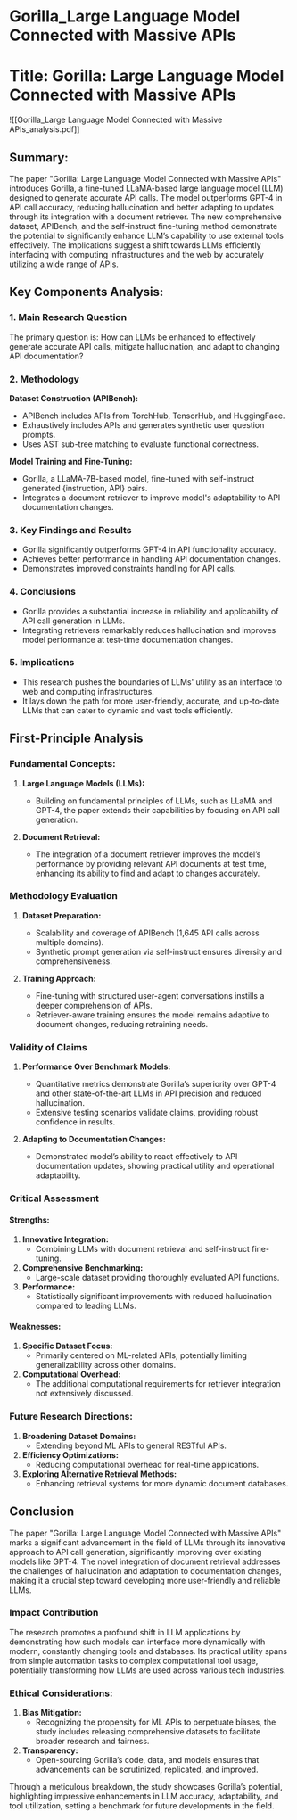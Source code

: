 # Gorilla_Large Language Model Connected with Massive APIs

# Title: Gorilla: Large Language Model Connected with Massive APIs
![[Gorilla_Large Language Model Connected with Massive APIs_analysis.pdf]]

## Summary:
The paper "Gorilla: Large Language Model Connected with Massive APIs" introduces Gorilla, a fine-tuned LLaMA-based large language model (LLM) designed to generate accurate API calls. The model outperforms GPT-4 in API call accuracy, reducing hallucination and better adapting to updates through its integration with a document retriever. The new comprehensive dataset, APIBench, and the self-instruct fine-tuning method demonstrate the potential to significantly enhance LLM’s capability to use external tools effectively. The implications suggest a shift towards LLMs efficiently interfacing with computing infrastructures and the web by accurately utilizing a wide range of APIs.

## Key Components Analysis:

### 1. Main Research Question
   The primary question is: How can LLMs be enhanced to effectively generate accurate API calls, mitigate hallucination, and adapt to changing API documentation?

### 2. Methodology
   **Dataset Construction (APIBench):**
   - APIBench includes APIs from TorchHub, TensorHub, and HuggingFace.
   - Exhaustively includes APIs and generates synthetic user question prompts.
   - Uses AST sub-tree matching to evaluate functional correctness.

   **Model Training and Fine-Tuning:**
   - Gorilla, a LLaMA-7B-based model, fine-tuned with self-instruct generated {instruction, API} pairs.
   - Integrates a document retriever to improve model's adaptability to API documentation changes.

### 3. Key Findings and Results
   - Gorilla significantly outperforms GPT-4 in API functionality accuracy.
   - Achieves better performance in handling API documentation changes.
   - Demonstrates improved constraints handling for API calls.

### 4. Conclusions
   - Gorilla provides a substantial increase in reliability and applicability of API call generation in LLMs.
   - Integrating retrievers remarkably reduces hallucination and improves model performance at test-time documentation changes.

### 5. Implications
   - This research pushes the boundaries of LLMs' utility as an interface to web and computing infrastructures.
   - It lays down the path for more user-friendly, accurate, and up-to-date LLMs that can cater to dynamic and vast tools efficiently.

## First-Principle Analysis

### Fundamental Concepts:
1. **Large Language Models (LLMs):**
   - Building on fundamental principles of LLMs, such as LLaMA and GPT-4, the paper extends their capabilities by focusing on API call generation.
   
2. **Document Retrieval:**
   - The integration of a document retriever improves the model’s performance by providing relevant API documents at test time, enhancing its ability to find and adapt to changes accurately.

### Methodology Evaluation
1. **Dataset Preparation:**
   - Scalability and coverage of APIBench (1,645 API calls across multiple domains).
   - Synthetic prompt generation via self-instruct ensures diversity and comprehensiveness.

2. **Training Approach:**
   - Fine-tuning with structured user-agent conversations instills a deeper comprehension of APIs.
   - Retriever-aware training ensures the model remains adaptive to document changes, reducing retraining needs.

### Validity of Claims
1. **Performance Over Benchmark Models:**
   - Quantitative metrics demonstrate Gorilla’s superiority over GPT-4 and other state-of-the-art LLMs in API precision and reduced hallucination.
   - Extensive testing scenarios validate claims, providing robust confidence in results.

2. **Adapting to Documentation Changes:**
   - Demonstrated model’s ability to react effectively to API documentation updates, showing practical utility and operational adaptability.

### Critical Assessment
#### Strengths:
1. **Innovative Integration:**
   - Combining LLMs with document retrieval and self-instruct fine-tuning.
2. **Comprehensive Benchmarking:**
   - Large-scale dataset providing thoroughly evaluated API functions.
3. **Performance:**
   - Statistically significant improvements with reduced hallucination compared to leading LLMs.

#### Weaknesses:
1. **Specific Dataset Focus:**
   - Primarily centered on ML-related APIs, potentially limiting generalizability across other domains.
2. **Computational Overhead:**
   - The additional computational requirements for retriever integration not extensively discussed.

### Future Research Directions:
1. **Broadening Dataset Domains:**
   - Extending beyond ML APIs to general RESTful APIs.
2. **Efficiency Optimizations:**
   - Reducing computational overhead for real-time applications.
3. **Exploring Alternative Retrieval Methods:**
   - Enhancing retrieval systems for more dynamic document databases.

## Conclusion
The paper "Gorilla: Large Language Model Connected with Massive APIs" marks a significant advancement in the field of LLMs through its innovative approach to API call generation, significantly improving over existing models like GPT-4. The novel integration of document retrieval addresses the challenges of hallucination and adaptation to documentation changes, making it a crucial step toward developing more user-friendly and reliable LLMs.

### Impact Contribution
The research promotes a profound shift in LLM applications by demonstrating how such models can interface more dynamically with modern, constantly changing tools and databases. Its practical utility spans from simple automation tasks to complex computational tool usage, potentially transforming how LLMs are used across various tech industries.

### Ethical Considerations:
1. **Bias Mitigation:**
   - Recognizing the propensity for ML APIs to perpetuate biases, the study includes releasing comprehensive datasets to facilitate broader research and fairness.
2. **Transparency:**
   - Open-sourcing Gorilla’s code, data, and models ensures that advancements can be scrutinized, replicated, and improved.

Through a meticulous breakdown, the study showcases Gorilla’s potential, highlighting impressive enhancements in LLM accuracy, adaptability, and tool utilization, setting a benchmark for future developments in the field.
